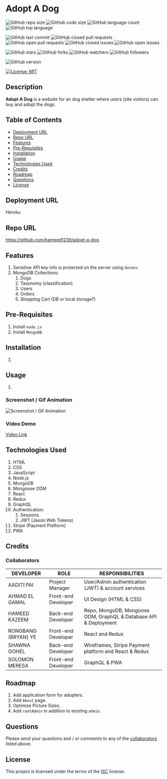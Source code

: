 # Adopt A Dog

![GitHub repo size](https://img.shields.io/github/repo-size/hameed1239/employee-handbook?style=plastic)
![GitHub code size](https://img.shields.io/github/languages/code-size/hameed1239/employee-handbook?style=plastic)
![GitHub language count](https://img.shields.io/github/languages/count/hameed1239/employee-handbook?style=plastic)
![GitHub top language](https://img.shields.io/github/languages/top/hameed1239/employee-handbook?style=plastic)

![GitHub last commit](https://img.shields.io/github/last-commit/hameed1239/employee-handbook?style=plastic)
![GitHub closed pull requests](https://img.shields.io/github/issues-pr-closed-raw/hameed1239/employee-handbook?color=green&style=plastic)
![GitHub open pull requests](https://img.shields.io/github/issues-pr-raw/hameed1239/employee-handbook?color=red&style=plastic)
![GitHub closed issues](https://img.shields.io/github/issues-closed-raw/hameed1239/employee-handbook?color=green&style=plastic)
![GitHub open issues](https://img.shields.io/github/issues-raw/hameed1239/employee-handbook?color=red&style=plastic)

![GitHub stars](https://img.shields.io/github/stars/hameed1239/employee-handbook?style=social)
![GitHub forks](https://img.shields.io/github/forks/hameed1239/employee-handbook?style=social)
![GitHub watchers](https://img.shields.io/github/watchers/hameed1239/employee-handbook?style=social)
![GitHub followers](https://img.shields.io/github/followers/hameed1239?style=social)

![GitHub version](https://img.shields.io/github/package-json/v/hameed1239/employee-handbook?color=red&style=plastic)

[![License: MIT](https://img.shields.io/badge/License-MIT-yellow.svg)](https://opensource.org/licenses/MIT)

## Description

**Adopt A Dog** is a website for an dog shelter where users (site visitors) can buy and adopt the dogs.

## Table of Contents

- [Deployment URL](#Deployment-URL)
- [Repo URL](#Repo-URL)
- [Features](#Features)
- [Pre-Requisites](#Pre-Requisites)
- [Installation](#Installation)
- [Usage](#Usage)
- [Technologies Used](#Technologies-Used)
- [Credits](#Credits)
- [Roadmap](#Roadmap)
- [Questions](#Questions)
- [License](#License)

## Deployment URL

Heroku

## Repo URL

https://github.com/hameed1239/adopt-a-dog.

## Features

1. Sensitive API key info is protected on the server using `dotenv`
1. MongoDB Collections:
   1. Dogs
   1. Taxonomy (classification)
   1. Users
   1. Orders
   1. Shopping Cart (DB or local storage?)

## Pre-Requisites

1. Install `node.js`
1. Install `MongoDB`

## Installation

1.

## Usage

1.

### Screenshot / Gif Animation

![Screenshot / Gif Animation]()

### Video Demo

[Video Link]()

## Technologies Used

1. HTML
1. CSS
1. JavaScript
1. Node.js
1. MongoDB
1. Mongoose ODM
1. React
1. Redux
1. GraphQL
1. Authentication:
   1. Sessions
   1. JWT (Jason Web Tokens)
1. Stripe (Payment Platform)
1. PWA

## Credits

### Collaborators

| DEVELOPER           | ROLE                | RESPONSIBILITIES                                                 |
| ------------------- | ------------------- | ---------------------------------------------------------------- |
| AADITI PAI          | Project Manager     | User/Admin authentication (JWT) & account services               |
| AHMAD EL GAMAL      | Front-end Developer | UI Design (HTML & CSS)                                           |
| HAMEED KAZEEM       | Back-end Developer  | Repo, MongoDB, Mongoose ODM, GraphQL & Database API & Deployment |
| RONGBANG (BRYAN) YE | Front-end Developer | React and Redux                                                  |
| SHAWNA GOHEL        | Back-end Developer  | Wireframes, Stripe Payment platform and React & Redux            |
| SOLOMON MERESA      | Front-end Developer | GraphQL & PWA                                                    |

## Roadmap

1. Add application form for adopters.
1. Add `About` page.
1. Optimize Picture Sizes.
1. Add `rootAdmin` in addition to existing `admin`.

## Questions

Please send your questions and / or comments to any of the [collaborators](#collaborators) listed above.

## License

This project is licensed under the terms of the [ISC](https://opensource.org/licenses/ISC) license.

